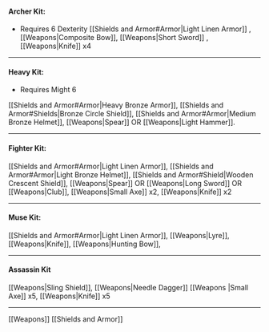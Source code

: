 
#### Archer Kit:
- Requires 6 Dexterity
[[Shields and Armor#Armor|Light Linen Armor]] , [[Weapons|Composite Bow]], [[Weapons|Short Sword]] , [[Weapons|Knife]] x4 

------

#### Heavy Kit:
- Requires Might 6

[[Shields and Armor#Armor|Heavy Bronze Armor]], [[Shields and Armor#Shields|Bronze Circle Shield]], [[Shields and Armor#Armor|Medium Bronze Helmet]], [[Weapons|Spear]] OR [[Weapons|Light Hammer]].

------

#### Fighter Kit:
[[Shields and Armor#Armor|Light Linen Armor]], [[Shields and Armor#Armor|Light Bronze Helmet]], [[Shields and Armor#Shield|Wooden Crescent Shield]], [[Weapons|Spear]] OR [[Weapons|Long Sword]] OR [[Weapons|Club]], [[Weapons|Small Axe]] x2, [[Weapons|Knife]] x2

------

#### Muse Kit:
[[Shields and Armor#Armor|Light Linen Armor]], [[Weapons|Lyre]], [[Weapons|Knife]], [[Weapons|Hunting Bow]],

------

#### Assassin Kit
[[Weapons|Sling Shield]], [[Weapons|Needle Dagger]] [[Weapons |Small Axe]] x5, [[Weapons|Knife]] x5

------

[[Weapons]]
[[Shields and Armor]]
